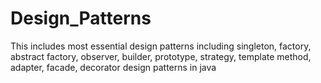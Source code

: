 # Design_Patterns
This includes most essential design patterns including singleton, factory, abstract factory, observer, builder, prototype, strategy, template method, adapter, facade, decorator design patterns in java
